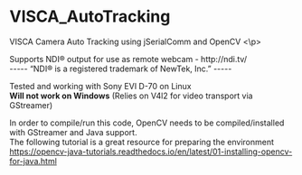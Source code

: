 # VISCA_AutoTracking
<p>
VISCA Camera Auto Tracking using jSerialComm and OpenCV
<\p>
<p>
Supports NDI® output for use as remote webcam - http://ndi.tv/</br>
----- “NDI® is a registered trademark of NewTek, Inc.” -----
</p>

Tested and working with Sony EVI D-70 on Linux</br>
<b>Will not work on Windows</b> (Relies on V4l2 for video transport via GStreamer)

In order to compile/run this code, OpenCV needs to be compiled/installed with GStreamer and Java support.
  </br>The following tutorial is a great resource for preparing the environment
    </br>https://opencv-java-tutorials.readthedocs.io/en/latest/01-installing-opencv-for-java.html
